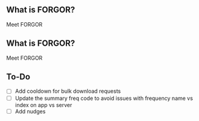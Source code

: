 ## What is FORGOR?
Meet FORGOR

## What is FORGOR?
Meet FORGOR

## To-Do
- [ ] Add cooldown for bulk download requests
- [ ] Update the summary freq code to avoid issues with frequency name vs index on app vs server
- [ ] Add nudges